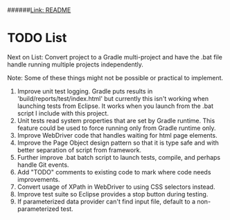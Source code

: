 ######<a href="http://github.com/djangofan/WebDriverTestingTemplate/blob/master/README.md">Link: README</a>

# TODO List

Next on List: Convert project to a Gradle multi-project and have the .bat file handle running multiple 
    projects independently.

Note: Some of these things might not be possible or practical to implement.

1.  Improve unit test logging. Gradle puts results in 'build/reports/test/index.html' but 
    currently this isn't working when launching tests from Eclipse.  It works when you 
	launch from the .bat script I include with this project.
2.  Unit tests read system properties that are set by Gradle runtime.  This feature could be 
    used to force running only from Gradle runtime only.
3.  Improve WebDriver code that handles waiting for html page elements.
4.  Improve the Page Object design pattern so that it is type safe and with better separation
    of script from framework.
5.  Further improve .bat  batch script to launch tests, compile, and perhaps handle Git events.
6.  Add "TODO" comments to existing code to mark where code needs improvements.
7.  Convert usage of XPath in WebDriver to using CSS selectors instead.
8.  Improve test suite so Eclipse provides a stop button during testing.
9. If parameterized data provider can't find input file, default to a non-parameterized test.
 
